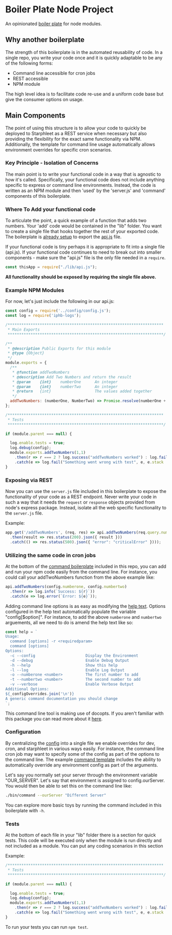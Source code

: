 # Boiler Plate Node Project
An opinionated [boiler plate](https://github.com/Beginnerprise/node_boilerplate) for node modules.  

## Why another boilerplate
The strength of this boilerplate is in the automated reusability of code.  In a single repo, you write your code once and it is quickly adaptable to be any of the following forms:

  - Command line accessible for cron jobs
  - REST accessible
  - NPM module

The high level idea is to facilitate code re-use and a uniform code base but give the consumer options on usage.

## Main Components
The point of using this structure is to allow your code to quickly be deployed to Starphleet as a REST service when necessary but also providing the flexibility for the exact same functionality via NPM.  Additionally, the template for command line usage automatically allows environment overrides for specific cron scenarios.

### Key Principle - Isolation of Concerns
The main point is to write your functional code in a way that is agnostic to how it's called.  Specifically, your functional code does not include anything specific to express or command line environments.  Instead, the code is written as an NPM module and then 'used' by the 'server.js' and 'command' components of this boilerplate.

### Where To Add your functional code
To articulate the point, a quick example of a function that adds two numbers.  Your 'add' code would be contained in the "lib" folder.  You want to create a single file that hooks together the rest of your exported code.  The boilerplate is [already setup](https://github.com/Beginnerprise/node_boilerplate/blob/master/package.json#L5) to export the [api.js](https://github.com/Beginnerprise/node_boilerplate/blob/master/lib/api.js#L5) file.  

If your functional code is tiny perhaps it is appropriate to fit into a single file (api.js).  If your functional code continues to need to break out into smaller components - make sure the "api.js" file is the only file needed in a `require`.  

```javascript
const thisApp = require("./lib/api.js");
```

**All functionality should be exposed by requiring the single file above.**

### Example NPM Modules

For now, let's just include the following in our api.js:

```javascript
const config = require('../config/config.js');
const log = require('iphb-logs');

/********************************************************************
 * Main Exports
 ********************************************************************/

/**
 * @description Public Exports for this module
 * @type {Object}
 */
module.exports = {
  /**
   * @function addTwoNumbers
   * @description Add Two Numbers and return the result
   * @param    {int}    numberOne      An integer
   * @param    {int}    numberTwo      An integer
   * @return   {int}                   The values added together
   */
  addTwoNumbers: (numberOne, NumberTwo) => Promise.resolve(numberOne + NumberTwo)
};

/********************************************************************
 * Tests
 ********************************************************************/

if (module.parent === null) {

  log.enable.tests = true;
  log.debug(config);
  module.exports.addTwoNumbers(1,1)
    .then(r => r === 2 ? log.success("addTwoNumbers worked") : log.fail("addTwoNumbers failed"))
    .catch(e => log.fail("Something went wrong with test", e, e.stack || "No Stack Trace"));
}
```

### Exposing via REST
Now you can use the `server.js` file included in this boilerplate to expose the functionality of your code as a REST endpoint.  Never write your code in such a way that it needs the `request` or `response` objects provided from node's express package.  Instead, isolate all the web specific functionality to the `server.js` file.

Example:

```javascript
app.get('/addTwoNumbers', (req, res) => api.addTwoNumbers(req.query.numberOne, req.query.numberTwo)
  .then(result => res.status(200).json({ result }))
  .catch(() => res.status(500).json({ "error": "criticalError" })));
```

### Utilizing the same code in cron jobs
At the bottom of the [command boilerplate](https://github.com/Beginnerprise/node_boilerplate/blob/master/bin/command#L113) included in this repo, you can add and run your npm code easily from the command line.  For instance, you could call your addTwoNumbers function from the above example like:

```javascript
api.addTwoNumbers(config.numberone, config.numbertwo)
  .then(r => log.info(`Success: ${r}`))
  .catch(e => log.error(`Error: ${e}`));
```

Adding command line options is as easy as modifying the [help text](https://github.com/Beginnerprise/node_boilerplate/blob/master/bin/command#L38-L54).  Options configured in the help text automatically populate the variable "config[$option]".  For instance, to add the above `numberone` and `numbertwo` arguements, all we need to do is amend the help text like so:

```javascript
const help = `
Usage:
  command [options] -r <requiredparam>
  command [options]
Options:
  -c --config                      Display the Environment
  -d --debug                       Enable Debug Output
  -h --help                        Show this help
  -l --log                         Enable Log Output
  -o --numberone <number>          The first number to add
  -t --numbertwo <number>          The second number to add
  -v --verbose                     Enable Verbose Output
Additional Options:
${_configOverrides.join('\n')}
A generic command documentation you should change
`;
```

This command line tool is making use of docopts.  If you aren't familiar with this package you can read more about it [here](http://bit.ly/1EQXdRe).

### Configuration
By centralizing the [config](https://github.com/Beginnerprise/node_boilerplate/blob/master/config/config.js#L9) into a single file we enable overrides for dev, cron, and starphleet in various ways easily.  For instance, the command line cron job may want to specify some of the config as part of the options to the command line.  The example [command template](https://github.com/Beginnerprise/node_boilerplate/blob/master/bin/command#L51) includes the ability to automatically override any environment config as part of the arguments.

Let's say you normally set your server through the environment variable "OUR_SERVER".  Let's say that environment is assigned to config.ourServer.  You would then be able to set this on the command line like:

```bash
./bin/command --ourServer "Different Server"
```

You can explore more basic toys by running the command included in this boilerplate with `-h`.

### Tests
At the bottom of each file in your "lib" folder there is a section for quick tests.  This code will be executed only when the module is run directly and not included as a module.  You can put any coding scenarios in this section

Example:

```javascript
/********************************************************************
 * Tests
 ********************************************************************/

if (module.parent === null) {

  log.enable.tests = true;
  log.debug(config);
  module.exports.addTwoNumbers(1,1)
    .then(r => r === 2 ? log.success("addTwoNumbers worked") : log.fail("addTwoNumbers failed"))
    .catch(e => log.fail("Something went wrong with test", e, e.stack || "No Stack Trace"));
}
```

To run your tests you can run `npm test`.
